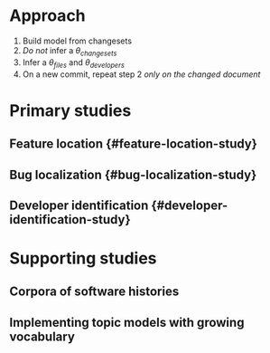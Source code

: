 Approach
========

1. Build model from changesets
2. *Do not* infer a $\theta_{changesets}$
3. Infer a $\theta_{files}$ and $\theta_{developers}$
4. On a new commit, repeat step 2 *only on the changed document*

Primary studies
===============

Feature location {#feature-location-study}
----------------

Bug localization {#bug-localization-study}
----------------

Developer identification {#developer-identification-study}
------------------------

Supporting studies
==================

Corpora of software histories
-----------------------------

Implementing topic models with growing vocabulary
-------------------------------------------------


